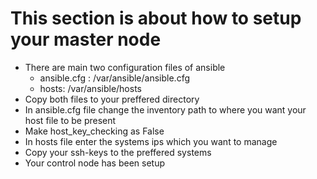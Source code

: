 # This section is about how to setup your master node

- There are main two configuration files of ansible
    - ansible.cfg : /var/ansible/ansible.cfg
    - hosts: /var/ansible/hosts
- Copy both files to your preffered directory 
- In ansible.cfg file change the inventory path to where you want your host file to be present
- Make host_key_checking as False
- In hosts file enter the systems ips which you want to manage
- Copy your ssh-keys to the preffered systems 
- Your control node has been setup

